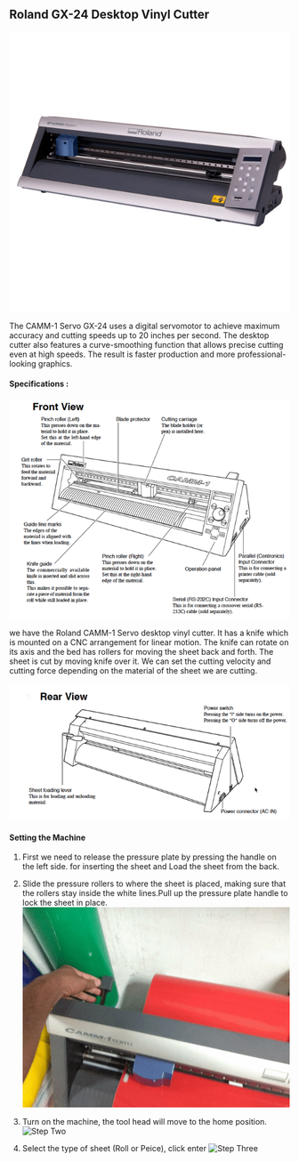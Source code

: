 ## Roland GX-24 Desktop Vinyl Cutter

![Roland](https://raw.githubusercontent.com/salmanfarisvp/fablab-docs/master/img/roland/main.jpg)

The CAMM-1 Servo GX-24 uses a digital servomotor to achieve maximum accuracy and cutting speeds up to 20 inches per second. The desktop cutter also features a curve-smoothing function that allows precise cutting even at high speeds. The result is faster production and more professional-looking graphics.

#### Specifications :

![Spec One](https://raw.githubusercontent.com/salmanfarisvp/fablab-docs/master/img/roland/spec1.png)

we have the Roland CAMM-1 Servo desktop vinyl cutter. It has a knife which is mounted on a CNC arrangement for linear motion. The knife can rotate on its axis and the bed has rollers for moving the sheet back and forth. The sheet is cut by moving knife over it. We can set the cutting velocity and cutting force depending on the material of the sheet we are cutting.

![Spec Two](https://raw.githubusercontent.com/salmanfarisvp/fablab-docs/master/img/roland/spec2.png)


#### Setting the Machine

1. First we need to release the pressure plate by pressing the handle on the left side. for inserting the sheet and Load the sheet from the back.

2. Slide the pressure rollers to where the sheet is placed, making sure that the rollers stay inside the white lines.Pull up the pressure plate handle to lock the sheet in place.
    ![Step One](https://raw.githubusercontent.com/salmanfarisvp/fablab-docs/master/img/roland/step1.gif)

3. Turn on the machine, the tool head will move to the home position.
    ![Step Two](https://raw.githubusercontent.com/salmanfarisvp/fablab-docs/master/img/roland/step2.gif)

4. Select the type of sheet (Roll or Peice), click enter
    ![Step Three](https://raw.githubusercontent.com/salmanfarisvp/fablab-docs/master/img/roland/step3.gif)


